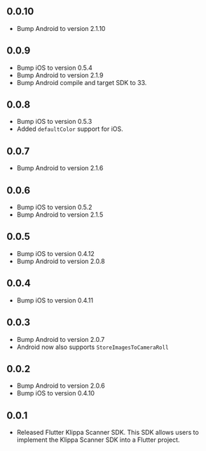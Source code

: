 ## 0.0.10

- Bump Android to version 2.1.10

## 0.0.9

- Bump iOS to version 0.5.4
- Bump Android to version 2.1.9
- Bump Android compile and target SDK to 33.

## 0.0.8

- Bump iOS to version 0.5.3
- Added `defaultColor` support for iOS.

## 0.0.7

- Bump Android to version 2.1.6

## 0.0.6

- Bump iOS to version 0.5.2
- Bump Android to version 2.1.5

## 0.0.5

- Bump iOS to version 0.4.12
- Bump Android to version 2.0.8

## 0.0.4

- Bump iOS to version 0.4.11

## 0.0.3

- Bump Android to version 2.0.7
- Android now also supports ```StoreImagesToCameraRoll```

## 0.0.2

- Bump Android to version 2.0.6
- Bump iOS to version 0.4.10

## 0.0.1

- Released Flutter Klippa Scanner SDK. This SDK allows users to implement the Klippa Scanner SDK into a Flutter project.
